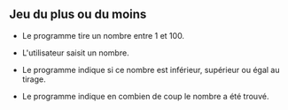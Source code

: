 ## Jeu du plus ou du moins

* Le programme tire un nombre entre 1 et 100.

* L'utilisateur saisit un nombre.

* Le programme indique si ce nombre est inférieur, supérieur ou égal au tirage.

* Le programme indique en combien de coup le nombre a été trouvé.
